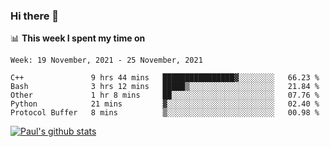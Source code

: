 ### Hi there 👋

📊 **This week I spent my time on**
<!--START_SECTION:waka-->
```text
Week: 19 November, 2021 - 25 November, 2021

C++               9 hrs 44 mins   ████████████████▓░░░░░░░░   66.23 % 
Bash              3 hrs 12 mins   █████▒░░░░░░░░░░░░░░░░░░░   21.84 % 
Other             1 hr 8 mins     ██░░░░░░░░░░░░░░░░░░░░░░░   07.76 % 
Python            21 mins         ▓░░░░░░░░░░░░░░░░░░░░░░░░   02.40 % 
Protocol Buffer   8 mins          ▒░░░░░░░░░░░░░░░░░░░░░░░░   00.98 % 
```
<!--END_SECTION:waka-->


[![Paul's github stats](https://github-readme-stats.vercel.app/api?username=mickeyouyou&theme=dracula&show_icons=true)](https://github.com/anuraghazra/github-readme-stats)
